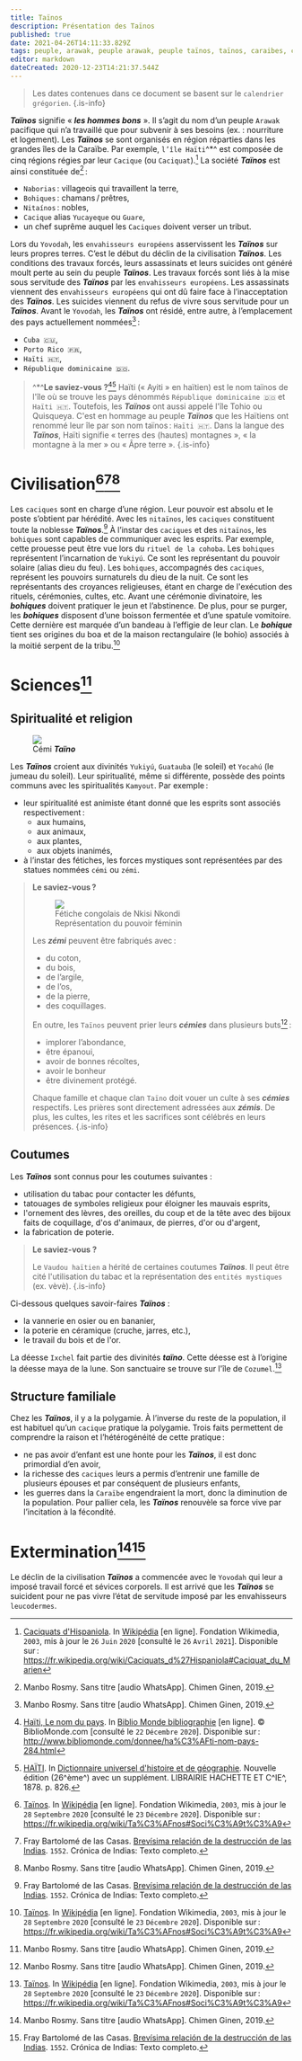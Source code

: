 ```yaml
---
title: Taïnos
description: Présentation des Taïnos
published: true
date: 2021-04-26T14:11:33.829Z
tags: peuple, arawak, peuple arawak, peuple taïnos, taïnos, caraibes, cacique
editor: markdown
dateCreated: 2020-12-23T14:21:37.544Z
---
```


> Les dates contenues dans ce document se basent sur le `calendrier grégorien`.
{.is-info}

***Taïnos*** signifie « ***les hommes bons*** ». Il s’agit du nom d’un peuple `Arawak` pacifique qui n’a travaillé que pour subvenir à ses besoins (ex. : nourriture et logement). Les ***Taïnos*** se sont organisés en région réparties dans les grandes îles de la Caraïbe. Par exemple, `l’île Haïti`^*^ est composée de cinq régions régies par leur `Cacique` (ou `Caciquat`).[^4] La société ***Taïnos*** est ainsi constituée de[^1] :

* `Naborias` : villageois qui travaillent la terre,
* `Bohiques` : chamans / prêtres,
* `Nitaínos` : nobles,
* `Cacique` alias `Yucayeque` ou `Guare`,
* un chef suprême auquel les `Caciques` doivent verser un tribut.

Lors du `Yovodah`, les `envahisseurs européens` asservissent les ***Taïnos*** sur leurs propres terres. C’est le début du déclin de la civilisation ***Taïnos***. Les conditions des travaux forcés, leurs assassinats et leurs suicides ont généré moult perte au sein du peuple ***Taïnos***. Les travaux forcés sont liés à la mise sous servitude des ***Taïnos*** par les `envahisseurs européens`. Les assassinats viennent des `envahisseurs européens` qui ont dû faire face à l’inacceptation des ***Taïnos***. Les suicides viennent du refus de vivre sous servitude pour un ***Taïnos***.
Avant le `Yovodah`, les ***Taïnos*** ont résidé, entre autre, à l’emplacement des pays actuellement nommées[^1] :

* `Cuba 🇨🇺`,
* `Porto Rico 🇵🇷`,
* `Haïti 🇭🇹`,
* `République dominicaine 🇩🇴`.

> ^*^**Le saviez-vous ?**[^10][^2]
> Haïti (« Ayiti » en haïtien) est le nom taïnos de l'île où se trouve les pays dénommés `République dominicaine 🇩🇴` et `Haïti 🇭🇹`. Toutefois, les ***Taïnos*** ont aussi appelé l'île Tohio ou Quisqueya.
> C'est en hommage au peuple ***Taïnos*** que les Haïtiens ont renommé leur île par son nom taïnos : `Haïti 🇭🇹`.
> Dans la langue des ***Taïnos***, Haïti signifie « terres des (hautes) montagnes », « la montagne à la mer » ou « Âpre terre ».
>{.is-info}

# Civilisation[^3][^5][^1]

Les `caciques` sont en charge d’une région. Leur pouvoir est absolu et le poste s’obtient par hérédité. Avec les `nitaïnos`, les `caciques` constituent toute la noblesse ***Taïnos***.[^5]
À l’instar des `caciques` et des `nitaïnos`, les `bohiques` sont capables de communiquer avec les esprits. Par exemple, cette prouesse peut être vue lors du `rituel de la cohoba`. Les `bohiques` représentent l’incarnation de `Yukiyú`. Ce sont les représentant du pouvoir solaire (alias dieu du feu).
Les `bohiques`, accompagnés des `caciques`, représent les pouvoirs surnaturels du dieu de la nuit. Ce sont les représentants des croyances religieuses, étant en charge de l'exécution des rituels, cérémonies, cultes, etc.
Avant une cérémonie divinatoire, les ***bohiques*** doivent pratiquer le jeun et l’abstinence. De plus, pour se purger, les ***bohiques*** disposent d’une boisson fermentée et d’une spatule vomitoire. Cette dernière est marquée d’un bandeau à l’effigie de leur clan.
Le ***bohique*** tient ses origines du boa et de la maison rectangulaire (le bohio) associés à la moitié serpent de la tribu.[^3]

# Sciences[^1]

## Spiritualité et religion
<figure class="image image-style-align-right image_resized" style="width: 16%;">
   <img src="/images/statue/arawak/taino/tainos_cemi-aka-zemi_lombards-museum_cc-by.jpg">
   <figcaption>
     Cémi <b><i>Taïno</i></b>
   </figcaption>
</figure>

Les ***Taïnos*** croient aux divinités `Yukiyú`, `Guatauba` (le soleil) et `Yocahú` (le jumeau du soleil). Leur spiritualité, même si différente, possède des points communs avec les spiritualités `Kamyout`. Par exemple :
* leur spiritualité est animiste étant donné que les esprits sont associés respectivement :
   * aux humains,
   * aux animaux,
   * aux plantes,
   * aux objets inanimés,
* à l’instar des fétiches, les forces mystiques sont représentées par des statues nommées `cémi` ou `zémi`.

> **Le saviez-vous ?**
>
> <figure class="image image-style-align-right image_resized" style="width: 50%;"><img src="/images/statue/kamit/nkisi_nkondi_congolese-fetish_female-power_collection-bnk-royal-tribal-art_cc-by-sa.jpg"><figcaption>Fétiche congolais de Nkisi Nkondi<br/>Représentation du pouvoir féminin<br/></figcaption></figure>
> 
> Les ***zémi*** peuvent être fabriqués avec :
> * du coton,
> * du bois,
> * de l’argile,
> * de l’os,
> * de la pierre,
> * des coquillages.
>
> En outre, les `Taïnos` peuvent prier leurs ***cémies*** dans plusieurs buts[^1] :
> * implorer l’abondance, 
> * être épanoui,
> * avoir de bonnes récoltes,
> * avoir le bonheur
> * être divinement protégé.
>
> Chaque famille et chaque clan `Taïno` doit vouer un culte à ses ***cémies*** respectifs. Les prières sont directement adressées aux ***zémis***. De plus, les cultes, les rites et les sacrifices sont célébrés en leurs présences.
{.is-info}

## Coutumes

Les ***Taïnos*** sont connus pour les coutumes suivantes :

* utilisation du tabac pour contacter les défunts,
* tatouages de symboles religieux pour éloigner les mauvais esprits,
* l'ornement des lèvres, des oreilles, du coup et de la tête avec des bijoux faits de coquillage, d'os d'animaux, de pierres, d'or ou d'argent,
* la fabrication de poterie.

> **Le saviez-vous ?**
>
> Le `Vaudou haïtien` a hérité de certaines coutumes ***Taïnos***. Il peut être cité l'utilisation du tabac et la représentation des `entités mystiques` (ex. vèvè).
{.is-info}

Ci-dessous quelques savoir-faires ***Taïnos*** :
* la vannerie en osier ou en bananier,
* la poterie en céramique (cruche, jarres, etc.),
* le travail du bois et de l'or.

La déesse `Ixchel` fait partie des divinités ***taïno***. Cette déesse est à l’origine la déesse maya de la lune. Son sanctuaire se trouve sur l'île de `Cozumel`.[^3]

## Structure familiale

Chez les ***Taïnos***, il y a la polygamie. À l’inverse du reste de la population, il est habituel qu’un `cacique` pratique la polygamie. Trois faits permettent de comprendre la raison et l’hétérogénéité de cette pratique :
* ne pas avoir d’enfant est une honte pour les ***Taïnos***, il est donc primordial d’en avoir,
* la richesse des `caciques` leurs a permis d’entrenir une famille de plusieurs épouses et par conséquent de plusieurs enfants,
* les guerres dans la `Caraïbe` engendraient la mort, donc la diminution de la population. Pour pallier cela, les ***Taïnos*** renouvèle sa force vive par l’incitation à la fécondité.

# Extermination[^1][^5]

Le déclin de la civilisation ***Taïnos*** a commencée avec le `Yovodah` qui leur a imposé travail forcé et sévices corporels. Il est arrivé que les ***Taïnos*** se suicident pour ne pas vivre l’état de servitude imposé par les envahisseurs `leucodermes`.

[^1]: Manbo Rosmy. Sans titre [audio WhatsApp]. Chimen Ginen, 2019.

[^2]: [HAÏTI](https://gallica.bnf.fr/ark:/12148/bpt6k4849m/f834.item.r=Dictionnaire%20universel%20d'histoire%20et%20de%20g%C3%A9ographie). In [Dictionnaire universel d'histoire et de géographie](https://gallica.bnf.fr/ark:/12148/bpt6k4849m/f3.item.r=Dictionnaire%20universel%20d'histoire%20et%20de%20g%C3%A9ographie). Nouvelle édition (26^ème^) avec un supplément. LIBRAIRIE HACHETTE ET C^IE^, 1878. p. 826.

[^3]: [Taïnos](https://fr.wikipedia.org/wiki/Ta%C3%AFnos#Soci%C3%A9t%C3%A9). In [Wikipédia](https://wikipedia.org) [en ligne]. Fondation Wikimedia, `2003`, mis à jour le `28` `Septembre` `2020` [consulté le `23` `Décembre` `2020`]. Disponible sur : https://fr.wikipedia.org/wiki/Ta%C3%AFnos#Soci%C3%A9t%C3%A9

[^4]: [Caciquats d'Hispaniola](https://fr.wikipedia.org/wiki/Caciquats_d%27Hispaniola#Caciquat_du_Marien). In [Wikipédia](https://wikipedia.org) [en ligne]. Fondation Wikimedia, `2003`, mis à jour le `26` `Juin` `2020` [consulté le `26` `Avril` `2021`]. Disponible sur : https://fr.wikipedia.org/wiki/Caciquats_d%27Hispaniola#Caciquat_du_Marien

[^5]: Fray Bartolomé de las Casas. [Brevísima relación de la destrucción de las Indias](http://archive.wikiwix.com/cache/index2.php?url=http%3A%2F%2Fwww.ciudadseva.com%2Ftextos%2Fotros%2Fbrevisi.htm). `1552`. Crónica de Indias: Texto completo.

[^10]: [Haïti, Le nom du pays](http://www.bibliomonde.com/donnee/ha%C3%AFti-nom-pays-284.html). In [Biblio Monde bibliographie](http://www.bibliomonde.com) [en ligne]. © BiblioMonde.com [consulté le `22` `Décembre` `2020`]. Disponible sur : http://www.bibliomonde.com/donnee/ha%C3%AFti-nom-pays-284.html